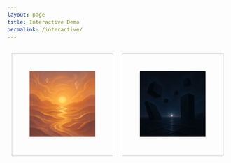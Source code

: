 ```yaml
---
layout: page
title: Interactive Demo
permalink: /interactive/
---
```


<style>
.interactive-container {
  display: flex;
  justify-content: center;
  margin: 20px 0;
}
.interactive-box {
  border: 1px solid #ccc;
  padding: 40px;
  margin: 10px;
  cursor: pointer;
  text-align: center;
  flex: 1;
}
.interactive-box img {
  max-width: 100%;
  height: auto;
}
.hidden {
  display: none;
}
</style>

<div class="interactive-container">
  <div id="box-left" class="interactive-box">
    <img src="/assets/img/profileA.png" alt="Profile A">
  </div>
  <div id="box-right" class="interactive-box">
    <img src="/assets/img/profileB.png" alt="Profile B">
  </div>
</div>

<div id="result" style="text-align:center; font-weight:bold; font-size:1.5em;"></div>

<script>
  document.addEventListener('DOMContentLoaded', function() {
    const left = document.getElementById('box-left');
    const right = document.getElementById('box-right');
    const result = document.getElementById('result');

    left.addEventListener('click', function() {
      right.classList.add('hidden');
      result.textContent = 'LEFT';
    });

    right.addEventListener('click', function() {
      left.classList.add('hidden');
      result.textContent = 'RIGHT';
    });
  });
</script>

